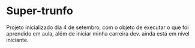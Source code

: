 # Super-trunfo
Projeto inicializado dia 4 de setembro, com o objeto de executar o que foi aprendido em aula, além de iniciar minha carreira dev. ainda está em nível iniciante.
